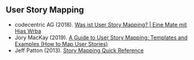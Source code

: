 ## User Story Mapping

  * codecentric AG (2018). [Was ist User Story Mapping? | Eine Mate mit Hias Wrba](https://youtu.be/-LlUw_2GWbI)
  * Jory MacKay (2019). [A Guide to User Story Mapping: Templates and Examples (How to Map User Stories)](https://plan.io/blog/user-story-mapping/)
  * Jeff Patton (2013). [Story Mapping Quick Reference](http://www.jpattonassociates.com/wp-content/uploads/2015/03/story_mapping.pdf)
  
